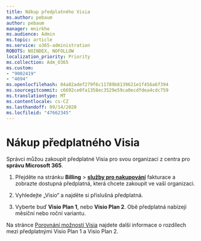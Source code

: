 ```yaml
---
title: Nákup předplatného Visia
ms.author: pebaum
author: pebaum
manager: mnirkhe
ms.audience: Admin
ms.topic: article
ms.service: o365-administration
ROBOTS: NOINDEX, NOFOLLOW
localization_priority: Priority
ms.collection: Adm_O365
ms.custom:
- "9002419"
- "4694"
ms.openlocfilehash: 04a82adef279f6c11789b8139621e1f456a6f394
ms.sourcegitcommit: c6692ce0fa1358ec3529e59ca0ecdfdea4cdc759
ms.translationtype: MT
ms.contentlocale: cs-CZ
ms.lasthandoff: 09/14/2020
ms.locfileid: "47662345"
---
```

# <a name="purchase-visio-subscription"></a>Nákup předplatného Visia

Správci můžou zakoupit předplatné Visia pro svou organizaci z centra pro **správu Microsoft 365**.

1. Přejděte na stránku **Billing**  >  **[služby pro nakupování](https://go.microsoft.com/fwlink/p/?linkid=868433)** fakturace a zobrazte dostupná předplatná, která chcete zakoupit ve vaší organizaci.

2. Vyhledejte „Visio“ a najděte si příslušná předplatná.

3. Vyberte buď **Visio Plan 1**, nebo **Visio Plan 2**. Obě předplatná nabízejí měsíční nebo roční variantu.

Na stránce [Porovnání možností Visia](https://products.office.com/Visio/microsoft-visio-plans-and-pricing-compare-visio-options) najdete další informace o rozdílech mezi předplatnými Visio Plan 1 a Visio Plan 2.
